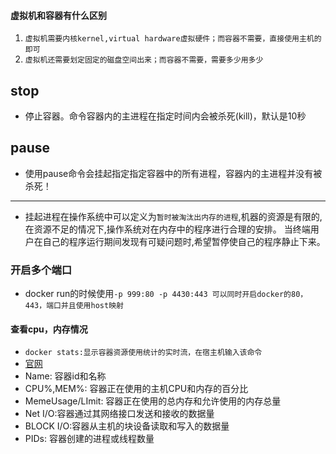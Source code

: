 #### 虚拟机和容器有什么区别
1. `虚拟机需要内核kernel,virtual hardware虚拟硬件；而容器不需要，直接使用主机的即可`
2. `虚拟机还需要划定固定的磁盘空间出来；而容器不需要，需要多少用多少`


## stop
* 停止容器。命令容器内的主进程在指定时间内会被杀死(kill)，默认是10秒

## pause
* 使用pause命令会挂起指定指定容器中的所有进程，容器内的主进程并没有被杀死！
---
* 挂起进程在操作系统中可以定义为`暂时被淘汰出内存的进程`,机器的资源是有限的,在资源不足的情况下,操作系统对在内存中的程序进行合理的安排。
当终端用户在自己的程序运行期间发现有可疑问题时,希望暂停使自己的程序静止下来。

### 开启多个端口
* docker run的时候使用`-p 999:80 -p 4430:443 可以同时开启docker的80，443，端口并且使用host映射`

#### 查看cpu，内存情况
* `docker stats:显示容器资源使用统计的实时流，在宿主机输入该命令`
* [官网]("https://docs.docker.com/engine/reference/commandline/stats/")
* Name: 容器id和名称
* CPU%,MEM%: 容器正在使用的主机CPU和内存的百分比
* MemeUsage/LImit: 容器正在使用的总内存和允许使用的内存总量
* Net I/O:容器通过其网络接口发送和接收的数据量
* BLOCK I/O:容器从主机的块设备读取和写入的数据量
* PIDs: 容器创建的进程或线程数量

